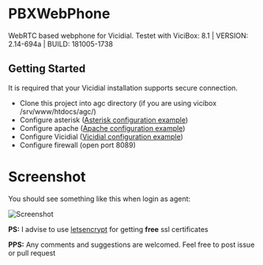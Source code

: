 # PBXWebPhone
WebRTC based webphone for Vicidial.
Testet with ViciBox: 8.1 | VERSION: 2.14-694a | BUILD: 181005-1738  

## Getting Started
It is required that your Vicidial installation supports secure connection.


- Clone this project into agc directory (if you are using vicibox /srv/www/htdocs/agc/)
- Configure asterisk ([Asterisk configuration example](https://github.com/chornyitaras/PBXWebPhone/wiki/Asterisk-configuration))  
- Configure apache ([Apache configuration example](https://github.com/chornyitaras/PBXWebPhone/wiki/Apache-configuration))  
- Configure Vicidial ([Vicidial configuration example](https://github.com/chornyitaras/PBXWebPhone/wiki/Vicidial-configuration))  
- Configure firewall (open port 8089)

# Screenshot
You should see something like this when login as agent:

![Screenshot](https://raw.githubusercontent.com/chornyitaras/PBXWebPhone/master/img1.PNG)

**PS:**  I advise to use [letsencrypt](https://letsencrypt.org/) for getting **free** ssl certificates

**PPS:**
Any comments and suggestions are welcomed. Feel free to post issue or pull request
